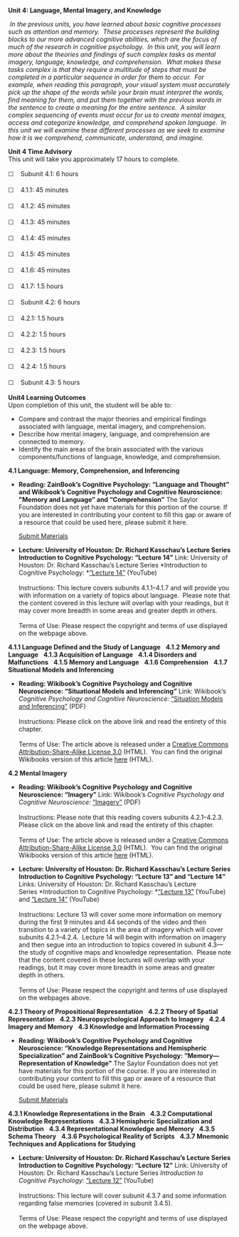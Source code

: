 **Unit 4: Language, Mental Imagery, and Knowledge** <span
id="4"></span> 

 *In the previous units, you have learned about basic cognitive
processes such as attention and memory.  These processes represent the
building blocks to our more advanced cognitive abilities, which are the
focus of much of the research in cognitive psychology.  In this unit,
you will learn more about the theories and findings of such complex
tasks as mental imagery, language, knowledge, and comprehension.  What
makes these tasks complex is that they require a multitude of steps that
must be completed in a particular sequence in order for them to occur. 
For example, when reading this paragraph, your visual system must
accurately pick up the shape of the words while your brain must
interpret the words, find meaning for them, and put them together with
the previous words in the sentence to create a meaning for the entire
sentence.  A similar complex sequencing of events must occur for us to
create mental images, access and categorize knowledge, and comprehend
spoken language.  In this unit we will examine these different processes
as we seek to examine how it is we comprehend, communicate, understand,
and imagine.*

**Unit 4 Time Advisory**  
This unit will take you approximately 17 hours to complete.

<span class="Apple-style-span"
style="font-family: Helvetica, Arial, sans-serif; font-size: 14px; line-height: 22px; ">☐
   </span>Subunit 4.1: 6 hours

<span class="Apple-style-span"
style="font-family: Helvetica, Arial, sans-serif; font-size: 14px; line-height: 22px; ">☐
   </span>4.1.1: 45 minutes  
  
 <span class="Apple-style-span"
style="font-family: Helvetica, Arial, sans-serif; font-size: 14px; line-height: 22px; ">☐
   </span>4.1.2: 45 minutes  
  
 <span class="Apple-style-span"
style="font-family: Helvetica, Arial, sans-serif; font-size: 14px; line-height: 22px; ">☐
   </span>4.1.3: 45 minutes  
  
 <span class="Apple-style-span"
style="font-family: Helvetica, Arial, sans-serif; font-size: 14px; line-height: 22px; ">☐
   </span>4.1.4: 45 minutes  
  
 <span class="Apple-style-span"
style="font-family: Helvetica, Arial, sans-serif; font-size: 14px; line-height: 22px; ">☐
   </span>4.1.5: 45 minutes  
  
 <span class="Apple-style-span"
style="font-family: Helvetica, Arial, sans-serif; font-size: 14px; line-height: 22px; ">☐
   </span>4.1.6: 45 minutes  
  
 <span class="Apple-style-span"
style="font-family: Helvetica, Arial, sans-serif; font-size: 14px; line-height: 22px; ">☐
   </span>4.1.7: 1.5 hours

<span class="Apple-style-span"
style="font-family: Helvetica, Arial, sans-serif; font-size: 14px; line-height: 22px; ">☐
   </span>Subunit 4.2: 6 hours

<span class="Apple-style-span"
style="font-family: Helvetica, Arial, sans-serif; font-size: 14px; line-height: 22px; ">☐
   </span>4.2.1: 1.5 hours  
  
 <span class="Apple-style-span"
style="font-family: Helvetica, Arial, sans-serif; font-size: 14px; line-height: 22px; ">☐
   </span>4.2.2: 1.5 hours  
  
 <span class="Apple-style-span"
style="font-family: Helvetica, Arial, sans-serif; font-size: 14px; line-height: 22px; ">☐
   </span>4.2.3: 1.5 hours  
  
 <span class="Apple-style-span"
style="font-family: Helvetica, Arial, sans-serif; font-size: 14px; line-height: 22px; ">☐
   </span>4.2.4: 1.5 hours

<span class="Apple-style-span"
style="font-family: Helvetica, Arial, sans-serif; font-size: 14px; line-height: 22px; ">☐
   </span>Subunit 4.3: 5 hours

**Unit4 Learning Outcomes**  
Upon completion of this unit, the student will be able to:  
  
-   Compare and contrast the major theories and empirical findings
    associated with language, mental imagery, and comprehension.
-   Describe how mental imagery, language, and comprehension are
    connected to memory.
-   Identify the main areas of the brain associated with the various
    components/functions of language, knowledge, and comprehension.

**4.1 Language: Memory, Comprehension, and Inferencing** <span
id="4.1"></span> 
-   **Reading: ZainBook’s Cognitive Psychology: “Language and Thought”
    and Wikibook’s Cognitive Psychology and Cognitive Neuroscience:
    "Memory and Language” and “Comprehension”**
    The Saylor Foundation does not yet have materials for this portion
    of the course. If you are interested in contributing your content to
    fill this gap or aware of a resource that could be used here, please
    submit it here.

    [Submit Materials](/contribute/)

-   **Lecture: University of Houston: Dr. Richard Kasschau’s Lecture
    Series Introduction to Cognitive Psychology: “Lecture 14”**
    Link: University of Houston: Dr. Richard Kasschau’s Lecture
    Series *Introduction to Cognitive Psychology: *[“Lecture
    14”](http://www.youtube.com/watch?v=oFHedRhS2sY&feature=player_embedded) (YouTube)  
        
     Instructions: This lecture covers subunits 4.1.1–4.1.7 and will
    provide you with information on a variety of topics about language. 
    Please note that the content covered in this lecture will overlap
    with your readings, but it may cover more breadth in some areas and
    greater depth in others.   
        
     Terms of Use: Please respect the copyright and terms of use
    displayed on the webpage above.

**4.1.1 Language Defined and the Study of Language** <span
id="4.1.1"></span> 
**4.1.2 Memory and Language** <span id="4.1.2"></span> 
**4.1.3 Acquisition of Language** <span id="4.1.3"></span> 
**4.1.4 Disorders and Malfunctions** <span id="4.1.4"></span> 
**4.1.5 Memory and Language** <span id="4.1.5"></span> 
**4.1.6 Comprehension** <span id="4.1.6"></span> 
**4.1.7 Situational Models and Inferencing** <span id="4.1.7"></span> 
-   **Reading: Wikibook’s Cognitive Psychology and Cognitive
    Neuroscience: “Situational Models and Inferencing”**
    Link: Wikibook’s *Cognitive Psychology and Cognitive Neuroscience:*
    [“Situation Models and
    Inferencing”](http://www.saylor.org/site/wp-content/uploads/2011/05/Situation-Models-and-Infencing.pdf)
    (PDF)  
        
     Instructions: Please click on the above link and read the entirety
    of this chapter.  
        
     Terms of Use: The article above is released under a [Creative
    Commons Attribution-Share-Alike License
    3.0](http://creativecommons.org/licenses/by-sa/3.0/) (HTML).  You
    can find the original Wikibooks version of this article
    [here](http://en.wikibooks.org/wiki/Cognitive_Psychology_and_Cognitive_Neuroscience/Situation_Models_and_Inferencing)
    (HTML).

**4.2 Mental Imagery** <span id="4.2"></span> 
-   **Reading: Wikibook’s Cognitive Psychology and Cognitive
    Neuroscience: “Imagery”**
    Link: Wikibook’s *Cognitive Psychology and Cognitive Neuroscience:*
    [“Imagery”](http://www.saylor.org/site/wp-content/uploads/2011/05/Imagery.pdf)
    (PDF)  
        
     Instructions: Please note that this reading covers subunits
    4.2.1–4.2.3.  Please click on the above link and read the entirety
    of this chapter.  
        
     Terms of Use: The article above is released under a [Creative
    Commons Attribution-Share-Alike License
    3.0](http://creativecommons.org/licenses/by-sa/3.0/) (HTML).  You
    can find the original Wikibooks version of this article
    [here](http://en.wikibooks.org/wiki/Cognitive_Psychology_and_Cognitive_Neuroscience/Imagery)
    (HTML).

-   **Lecture: University of Houston: Dr. Richard Kasschau’s Lecture
    Series Introduction to Cognitive Psychology: “Lecture 13” and
    “Lecture 14”**
    Links: University of Houston: Dr. Richard Kasschau’s Lecture
    Series *Introduction to Cognitive Psychology: *[“Lecture
    13”](http://www.youtube.com/watch?feature=player_embedded&v=LSCz0XYjz5w) (YouTube)
    and [“Lecture
    14”](http://www.youtube.com/watch?v=oFHedRhS2sY&feature=player_embedded) (YouTube)  
        
     Instructions: Lecture 13 will cover some more information on memory
    during the first 9 minutes and 44 seconds of the video and then
    transition to a variety of topics in the area of imagery which will
    cover subunits 4.2.1–4.2.4.  Lecture 14 will begin with information
    on imagery and then segue into an introduction to topics covered in
    subunit 4.3—the study of cognitive maps and knowledge
    representation.  Please note that the content covered in these
    lectures will overlap with your readings, but it may cover more
    breadth in some areas and greater depth in others.   
        
     Terms of Use: Please respect the copyright and terms of use
    displayed on the webpages above.

**4.2.1 Theory of Propositional Representation** <span
id="4.2.1"></span> 
**4.2.2 Theory of Spatial Representation** <span id="4.2.2"></span> 
**4.2.3 Neuropsychological Approach to Imagery** <span
id="4.2.3"></span> 
**4.2.4 Imagery and Memory** <span id="4.2.4"></span> 
**4.3 Knowledge and Information Processing** <span id="4.3"></span> 
-   **Reading: Wikibook’s Cognitive Psychology and Cognitive
    Neuroscience: “Knowledge Representations and Hemispheric
    Specialization” and ZainBook’s Cognitive Psychology:
    “Memory—Representation of Knowledge”**
    The Saylor Foundation does not yet have materials for this portion
    of the course. If you are interested in contributing your content to
    fill this gap or aware of a resource that could be used here, please
    submit it here.

    [Submit Materials](/contribute/)

**4.3.1 Knowledge Representations in the Brain** <span
id="4.3.1"></span> 
**4.3.2 Computational Knowledge Representations** <span
id="4.3.2"></span> 
**4.3.3 Hemispheric Specialization and Distribution** <span
id="4.3.3"></span> 
**4.3.4 Representational Knowledge and Memory** <span
id="4.3.4"></span> 
**4.3.5 Schema Theory** <span id="4.3.5"></span> 
**4.3.6 Psychological Reality of Scripts** <span id="4.3.6"></span> 
**4.3.7 Mnemonic Techniques and Applications for Studying** <span
id="4.3.7"></span> 
-   **Lecture: University of Houston: Dr. Richard Kasschau’s Lecture
    Series Introduction to Cognitive Psychology: “Lecture 12”**
    Link: University of Houston: Dr. Richard Kasschau’s Lecture Series
    *Introduction to Cognitive Psychology:* [“Lecture
    12”](http://www.youtube.com/watch?v=x88zj_h1NfY&feature=player_embedded)
    (YouTube)  
        
     Instructions: This lecture will cover subunit 4.3.7 and some
    information regarding false memories (covered in subunit
    3.4.5).     
        
     Terms of Use: Please respect the copyright and terms of use
    displayed on the webpage above.                        


